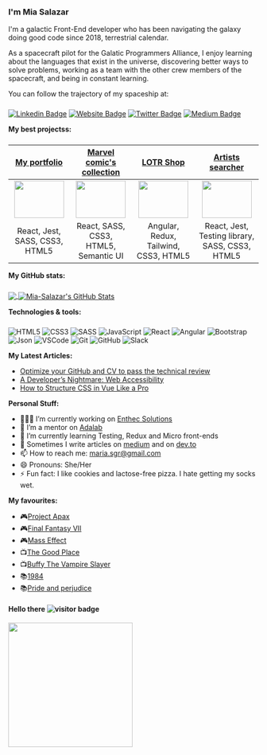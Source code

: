 ### I'm Mia Salazar
I'm a galactic Front-End developer who has been navigating the galaxy doing good code since 2018, terrestrial calendar.

As a spacecraft pilot for the Galatic Programmers Alliance, I enjoy learning about the languages ​​that exist in the universe, discovering better ways to solve problems, working as a team with the other crew members of the spacecraft, and being in constant learning.

You can follow the trajectory of my spaceship at:
###
[![Linkedin Badge](https://img.shields.io/badge/-LinkedIn-0e76a8?style=flat-square&logo=Linkedin&logoColor=white)](https://www.linkedin.com/in/miasalazar/)
[![Website Badge](https://img.shields.io/badge/Website-3b5998?style=flat-square&logo=google-chrome&logoColor=white)](https://miasalazar.com)
[![Twitter Badge](https://img.shields.io/badge/-Twitter-00acee?style=flat-square&logo=Twitter&logoColor=white)](https://twitter.com/chochomona)
[![Medium Badge](https://img.shields.io/badge/medium-%2312100E.svg?&style=for-square&logo=medium&logoColor=white)](https://marasalazar.medium.com/)

**My best projectss:**
###
  
| <a href="https://github.com/Mia-Salazar/portfolio-react" target="_blank">**My portfolio**</a> | <a href="https://github.com/Mia-Salazar/marvel-react" target="_blank">**Marvel comic's  collection**</a> | <a href="https://github.com/Mia-Salazar/shop-redux" target="_blank">**LOTR Shop**</a> | <a href="https://github.com/Mia-Salazar/xcjgames" target="_blank">**Artists searcher**</a> |
| :---: | :---: | :---: | :---: |
<img align='center' src='https://pbs.twimg.com/media/E9-ER5kXIAQUPZo?format=png&name=small' width="100px"  height='75px'> | <img align='center' width="100px" src='https://miasalazar.netlify.app/static/media/comic.404c9788.PNG' height='75px'>  | <img align='center' src='https://miasalazar.netlify.app/static/media/lotr.9db4d0e6.jpg' width="100px" height='75px'> | <img align='center' src='https://miasalazar.netlify.app/static/media/xcjgames.1b9c86f8.PNG' width="100px" height='75px'> |
| <span>React, Jest, SASS, CSS3, HTML5 </span> | <span>React, SASS, CSS3, HTML5, Semantic UI</span> | <span>Angular, Redux, Tailwind, CSS3, HTML5</span> | <span>React, Jest, Testing library, SASS, CSS3, HTML5</span> |


**My GitHub stats:**
###
<a href="https://github.com/Mia-Salazar/Mia-Salazar">
  <img align="center" src="https://github-readme-stats.vercel.app/api/top-langs/?username=Mia-Salazar&hide=java,html,tex&title_color=ffffff&text_color=c9cacc&icon_color=2bbc8a&bg_color=1d1f21&langs_count=3" />
</a>
<a href="https://github.com/Mia-Salazar/Mia-Salazar">
  <img align="center" src="https://github-readme-stats.vercel.app/api?username=Mia-Salazar&show_icons=true&line_height=27&count_private=true&title_color=ffffff&text_color=c9cacc&icon_color=2bbc8a&bg_color=1d1f21" alt="Mia-Salazar's GitHub Stats" />
</a>

**Technologies & tools:**
###
![HTML5](https://img.shields.io/badge/-HTML5-E34F26?style=plastic&logo=html5&logoColor=white)
![CSS3](https://img.shields.io/badge/-CSS3-1572B6?style=plastic&logo=css3&logoColor=white)
![SASS](https://img.shields.io/badge/-SASS-CC6699?style=plastic&logo=sass&logoColor=white)
![JavaScript](https://img.shields.io/badge/-JavaScript-F7DF1E?style=plastic&logo=JavaScript&logoColor=black)
![React](https://img.shields.io/badge/-React-61DAFB?style=plastic&logo=react&logoColor=white)
![Angular](https://img.shields.io/badge/-Angular-E34F26?style=plastic&logo=angular&logoColor=white)
![Bootstrap](https://img.shields.io/badge/Bootstrap-563D7C?style=plastic&logo=bootstrap&logoColor=white)
![Json](https://img.shields.io/badge/json-5E5C5C?style=plastic&logo=json&logoColor=white)
![VSCode](https://img.shields.io/badge/Visual_Studio_Code-0078D4?style=plastic&logo=visual%20studio%20code&logoColor=white)
![Git](https://img.shields.io/badge/-Git-F05032?style=plastic&logo=git&logoColor=white)
![GitHub](https://img.shields.io/badge/GitHub-100000?style=plastic&logo=github&logoColor=white)
![Slack](https://img.shields.io/badge/Slack-4A154B?style=plastic&logo=slack&logoColor=white)

**My Latest Articles:**
- [Optimize your GitHub and CV to pass the technical review](https://dev.to/miasalazar/optimizar-tu-github-y-cv-para-pasar-la-revision-tecnica-35ok)
- [A Developer’s Nightmare: Web Accessibility](https://marasalazar.medium.com/developers-nightmare-web-accessibility-52b9a6890403)
- [How to Structure CSS in Vue Like a Pro](https://marasalazar.medium.com/how-to-structure-css-in-vue-like-a-pro-5475749cf5ea)

**Personal Stuff:**
- 👨🏻‍💻 I’m currently working on [Enthec Solutions](https://enthec.com/)
- 👯 I’m a mentor on [Adalab](https://adalab.es/)
- 🚀 I’m currently learning Testing, Redux and Micro front-ends
- 📝 Sometimes I write articles on [medium](https://marasalazar.medium.com/) and on [dev.to](https://dev.to/miasalazar)
- 📫 How to reach me: maria.sgr@gmail.com
- 😄 Pronouns: She/Her
- ⚡ Fun fact: I like cookies and lactose-free pizza. I hate getting my socks wet.

**My favourites:**
- 🎮[Project Apax](https://store.steampowered.com/app/1776610/Project_Apax/)
- 🎮[Final Fantasy VII](https://store.steampowered.com/app/39140/FINAL_FANTASY_VII/)
- 🎮[Mass Effect](https://store.steampowered.com/app/1328670/Mass_Effect_Legendary_Edition/)
- 📺[The Good Place](https://www.imdb.com/title/tt4955642/)
- 📺[Buffy The Vampire Slayer](https://www.imdb.com/title/tt0118276/)
- 📚[1984](https://www.goodreads.com/book/show/40961427-1984)
- 📚[Pride and perjudice](https://www.goodreads.com/book/show/1885.Pride_and_Prejudice)

#### Hello there ![visitor badge](https://visitor-badge.glitch.me/badge?page_id=Mia-Salazar.visitor-badge&left_color=black&right_color=green) 
<img src="https://media.giphy.com/media/3ornk57KwDXf81rjWM/giphy.gif" width="250px">
